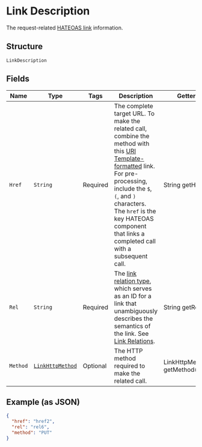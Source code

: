 
# Link Description

The request-related [HATEOAS link](/api/rest/responses/#hateoas-links) information.

## Structure

`LinkDescription`

## Fields

| Name | Type | Tags | Description | Getter | Setter |
|  --- | --- | --- | --- | --- | --- |
| `Href` | `String` | Required | The complete target URL. To make the related call, combine the method with this [URI Template-formatted](https://tools.ietf.org/html/rfc6570) link. For pre-processing, include the `$`, `(`, and `)` characters. The `href` is the key HATEOAS component that links a completed call with a subsequent call. | String getHref() | setHref(String href) |
| `Rel` | `String` | Required | The [link relation type](https://tools.ietf.org/html/rfc5988#section-4), which serves as an ID for a link that unambiguously describes the semantics of the link. See [Link Relations](https://www.iana.org/assignments/link-relations/link-relations.xhtml). | String getRel() | setRel(String rel) |
| `Method` | [`LinkHttpMethod`](../../doc/models/link-http-method.md) | Optional | The HTTP method required to make the related call. | LinkHttpMethod getMethod() | setMethod(LinkHttpMethod method) |

## Example (as JSON)

```json
{
  "href": "href2",
  "rel": "rel6",
  "method": "PUT"
}
```

